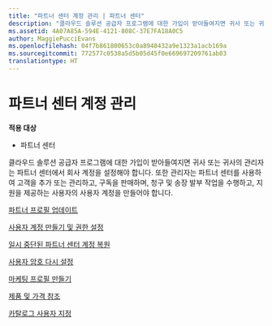 ```yaml
---
title: "파트너 센터 계정 관리 | 파트너 센터"
description: "클라우드 솔루션 공급자 프로그램에 대한 가입이 받아들여지면 귀사 또는 귀사의 관리자는 파트너 센터에서 회사 계정을 설정해야 합니다."
ms.assetid: 4A07A85A-594E-4121-808C-37E7FA18A0C5
author: MaggiePucciEvans
ms.openlocfilehash: 04f7b861800653c0a8948432a9e1323a1acb169a
ms.sourcegitcommit: 772577c0538a5d5b05d45f0e669697209761ab03
translationtype: HT
---
```

# <a name="manage-your-partner-center-account"></a>파트너 센터 계정 관리

**적용 대상**

-  파트너 센터

클라우드 솔루션 공급자 프로그램에 대한 가입이 받아들여지면 귀사 또는 귀사의 관리자는 파트너 센터에서 회사 계정을 설정해야 합니다. 또한 관리자는 파트너 센터를 사용하여 고객을 추가 또는 관리하고, 구독을 판매하며, 청구 및 송장 발부 작업을 수행하고, 지원을 제공하는 사용자의 사용자 계정을 만들어야 합니다.

[파트너 프로필 업데이트](update-your-partner-profile.md)

[사용자 계정 만들기 및 권한 설정](create-user-accounts-and-set-permissions.md)

[일시 중단된 파트너 센터 계정 복원](suspended-partner-center-account.md)

[사용자 암호 다시 설정](reset-a-user-password.md)

[마케팅 프로필 만들기](create-a-marketing-profile.md)

[제품 및 가격 참조](see-offers-and-pricing.md)

[카탈로그 사용자 지정](customize-the-catalog.md)

 

 



